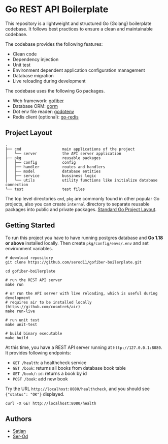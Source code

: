 # Go REST API Boilerplate

This repository is a lightweight and structured Go (Golang) boilerplate codebase.
It follows best practices to ensure a clean and maintainable codebase.

The codebase provides the following features:

* Clean code
* Dependency injection
* Unit test
* Environment dependent application configuration management
* Database migration
* Live reloading during development

The codebase uses the following Go packages.

* Web framework: [gofiber](https://gofiber.io/)
* Database ORM: [gorm](https://gorm.io/)
* Dot env file reader: [godotenv](https://github.com/joho/godotenv)
* Redis client (optional): [go-redis](https://github.com/redis/go-redis)

## Project Layout

```
.
├── cmd                  main applications of the project
│   └── server           the API server application
├── pkg                  reusable packages
│   ├── config           config
│   ├── handler          routes and handlers
│   ├── model            database entities
│   ├── service          bussiness logic
│   └── utils            utility functions like initialize database connection 
└── test                 test files   
```

The top level directories `cmd`, `pkg` are commonly found in other popular Go projects,
also you can create `internal` directory to separate reusable packages into public and private packages.
[Standard Go Project Layout](https://github.com/golang-standards/project-layout).


## Getting Started

To run this project you have to have running postgres database and **Go 1.18 or above** installed locally. Then create `pkg/config/envs/.env` and set environment variables.

```shell
# download repository
git clone https://github.com/serod11/gofiber-boilerplate.git

cd gofiber-boilerplate

# run the REST API server
make run

# or run the API server with live reloading, which is useful during development
# requires air to be installed locally (https://github.com/cosmtrek/air)
make run-live

# run unit test
make unit-test

# build binary executable
make build
```

At this time, you have a REST API server running at `http://127.0.0.1:8080`. It provides following endpoints:

* `GET /health`: a healthcheck service
* `GET /book`: returns all books from database book table
* `GET /book/:id`: returns a book by id
* `POST /book`: add new book

Try the URL `http://localhost:8080/healthcheck`, and you should see `{"status": "OK"}` displayed.


```shell
curl -X GET http://localhost:8080/health
```

## Authors
- [Satjan](https://github.com/satjan)
- [Ser-Od](https://github.com/serod11)
